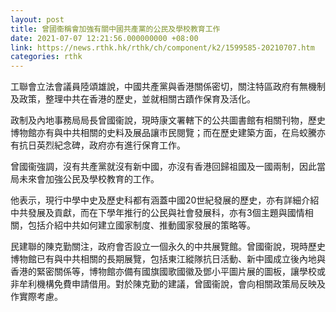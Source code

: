 ```yaml
---
layout: post
title: 曾國衞稱會加強有關中國共產黨的公民及學校教育工作
date: 2021-07-07 12:21:56.000000000 +08:00
link: https://news.rthk.hk/rthk/ch/component/k2/1599585-20210707.htm
categories: rthk
---
```


工聯會立法會議員陸頌雄說，中國共產黨與香港關係密切，關注特區政府有無機制及政策，整理中共在香港的歷史，並就相關古蹟作保育及活化。

政制及內地事務局局長曾國衞說，現時康文署轄下的公共圖書館有相關刊物，歷史博物館亦有與中共相關的史料及展品讓市民閱覽；而在歷史建築方面，在烏蛟騰亦有抗日英烈紀念碑，政府亦有進行保育工作。

曾國衞強調，沒有共產黨就沒有新中國，亦沒有香港回歸祖國及一國兩制，因此當局未來會加強公民及學校教育的工作。

他表示，現行中學中史及歷史科都有涵蓋中國20世紀發展的歷史，亦有詳細介紹中共發展及貢獻，而在下學年推行的公民與社會發展科，亦有3個主題與國情相關，包括介紹中共如何建立國家制度、推動國家發展的策略等。

民建聯的陳克勤關注，政府會否設立一個永久的中共展覽館。曾國衞說，現時歷史博物館已有與中共相關的長期展覽，包括東江縱隊抗日活動、新中國成立後內地與香港的緊密關係等，博物館亦備有國旗國歌國徽及鄧小平圖片展的圖板，讓學校或非牟利機構免費申請借用。對於陳克勤的建議，曾國衞說，會向相關政策局反映及作實際考慮。

